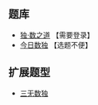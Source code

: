 [](https://cn.sudoku.today/pic/antiknight/11736_115822.png)

## 题库
- [独·数之道](http://www.sudokufans.org.cn/lx/game.index.php?type=wm) 【需要登录】
- [今日数独](https://cn.sudoku.today/g-anti-knight-sudoku/) 【选题不便】

## 扩展题型
- [三无数独](../三无数独.md)